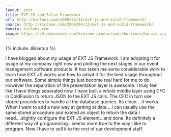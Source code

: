 ```yaml
---
layout: post
title: EXT JS and Solid Framework
url: http://kinlane.com/2009/04/12/ext-js-and-solid-framework/
source: http://kinlane.com/2009/04/12/ext-js-and-solid-framework/
domain: kinlane.com
image: https://s3.amazonaws.com/kinlane-productions/bw-icons/bw-api-a.png
---
```

{% include JB/setup %}

<p>
     I have blogged about my usage of EXT JS Framework. I am adopting it for usage at my company right now and plotting the next stages in our event management software products. It has taken me some considerable work to learn how EXT JS works and how to adopt it for the best usage throughout our software. Some simple things just become real hard for me to do. However the separation of the presentation layer is awesome. I truly feel like I have things separated now. I have built a whole middle layer using CFC in ColdFusion to return JSON to the EXT JS calls. The CFC in turn use stored procedures to handle all the database queries. Its clean....it works. When I want to add a new way at getting at data....I can usually use the same stored procedure and extend an object to return the data I need....slightly configure the EXT JS element...and done. Its definitely a different way of programming...seems more true to the way I like to program. Now I have to sell it to the rest of our development staff.
</p>